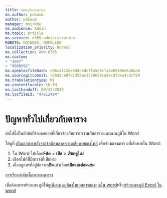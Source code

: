 ```yaml
---
title: แผนภูมิและตาราง
ms.author: pebaum
author: pebaum
manager: mnirkhe
ms.audience: Admin
ms.topic: article
ms.service: o365-administration
ROBOTS: NOINDEX, NOFOLLOW
localization_priority: Normal
ms.collection: Adm_O365
ms.custom:
- "3047"
- "9000592"
ms.openlocfilehash: c0bca112ea345dedc7fa5e9cfa4e65866e6a8aa6
ms.sourcegitcommit: c6692ce0fa1358ec3529e59ca0ecdfdea4cdc759
ms.translationtype: MT
ms.contentlocale: th-TH
ms.lasthandoff: 09/15/2020
ms.locfileid: "47812494"
---
```

# <a name="common-issues-with-tables"></a>ปัญหาทั่วไปเกี่ยวกับตาราง 

ต่อไปนี้เป็นหัวข้อที่ร้องขอบ่อยที่เกี่ยวข้องกับการทำงานกับตารางและแผนภูมิใน Word

ให้ดูที่ [เปิดเอกสารหลังจากข้อผิดพลาดความเสียหายของไฟล์](https://support.office.com/article/47df9d48-2165-4411-a699-1786ac734bc3) เพื่อซ่อมแซมตารางที่เสียหายใน Word:

 1. ใน Word ให้เลือก**File**  >  **เปิด**  >  **เรียกดู**ไฟล์
 2. เลือกไฟล์ที่มีตารางที่เสียหาย
 3. เลือกลูกศรที่อยู่ถัดจาก**เปิด**แล้วเลือก**เปิดและซ่อมแซม**

[การเรียงลำดับเนื้อหาของตาราง](https://support.office.com/article/F8392477-4613-49CD-ABA6-7C2E48F1D91F)

เมื่อต้องการสร้างแผนภูมิให้ดู[เพิ่มแผนภูมิลงในเอกสารของคุณใน word](https://support.office.com/article/ff48e3eb-5e04-4368-a39e-20df7c798932)หรือ[สร้างแผนภูมิ Excel ใน word](https://support.office.com/article/11A7D2F0-4487-4A9B-BBC6-D50916CD4A57)